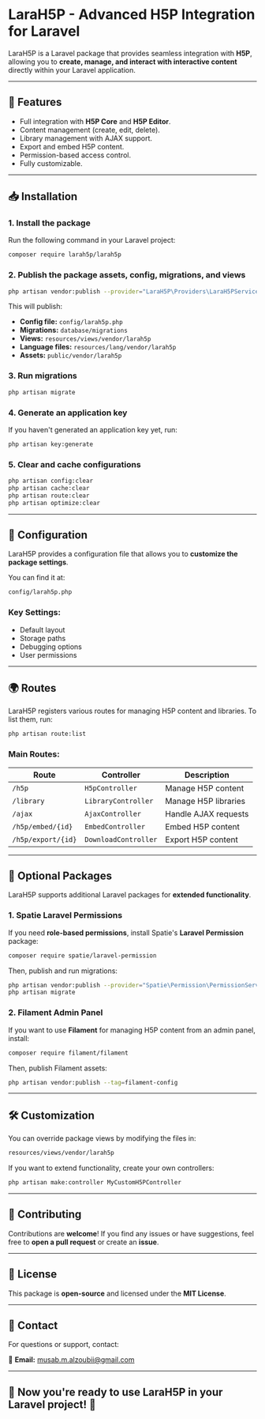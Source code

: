 # LaraH5P - Advanced H5P Integration for Laravel

LaraH5P is a Laravel package that provides seamless integration with **H5P**, allowing you to **create, manage, and interact with interactive content** directly within your Laravel application.

---

## 📌 Features

- Full integration with **H5P Core** and **H5P Editor**.
- Content management (create, edit, delete).
- Library management with AJAX support.
- Export and embed H5P content.
- Permission-based access control.
- Fully customizable.

---

## 📥 Installation

### 1. Install the package

Run the following command in your Laravel project:

```sh
composer require larah5p/larah5p
```

### 2. Publish the package assets, config, migrations, and views

```sh
php artisan vendor:publish --provider="LaraH5P\Providers\LaraH5PServiceProvider" --force
```

This will publish:
- **Config file:** `config/larah5p.php`
- **Migrations:** `database/migrations`
- **Views:** `resources/views/vendor/larah5p`
- **Language files:** `resources/lang/vendor/larah5p`
- **Assets:** `public/vendor/larah5p`

### 3. Run migrations

```sh
php artisan migrate
```

### 4. Generate an application key

If you haven't generated an application key yet, run:

```sh
php artisan key:generate
```

### 5. Clear and cache configurations

```sh
php artisan config:clear
php artisan cache:clear
php artisan route:clear
php artisan optimize:clear
```

---

## 🔧 Configuration

LaraH5P provides a configuration file that allows you to **customize the package settings**.

You can find it at:

```sh
config/larah5p.php
```

### Key Settings:
- Default layout
- Storage paths
- Debugging options
- User permissions

---

## 🌍 Routes

LaraH5P registers various routes for managing H5P content and libraries. To list them, run:

```sh
php artisan route:list
```

### Main Routes:

| Route | Controller | Description |
|--------|-----------|-------------|
| `/h5p` | `H5pController` | Manage H5P content |
| `/library` | `LibraryController` | Manage H5P libraries |
| `/ajax` | `AjaxController` | Handle AJAX requests |
| `/h5p/embed/{id}` | `EmbedController` | Embed H5P content |
| `/h5p/export/{id}` | `DownloadController` | Export H5P content |

---

## 🎨 Optional Packages

LaraH5P supports additional Laravel packages for **extended functionality**.

### 1. **Spatie Laravel Permissions**

If you need **role-based permissions**, install Spatie's **Laravel Permission** package:

```sh
composer require spatie/laravel-permission
```

Then, publish and run migrations:

```sh
php artisan vendor:publish --provider="Spatie\Permission\PermissionServiceProvider"
php artisan migrate
```

### 2. **Filament Admin Panel**

If you want to use **Filament** for managing H5P content from an admin panel, install:

```sh
composer require filament/filament
```

Then, publish Filament assets:

```sh
php artisan vendor:publish --tag=filament-config
```

---

## 🛠 Customization

You can override package views by modifying the files in:

```sh
resources/views/vendor/larah5p
```

If you want to extend functionality, create your own controllers:

```sh
php artisan make:controller MyCustomH5PController
```

---

## 🚀 Contributing

Contributions are **welcome**! If you find any issues or have suggestions, feel free to **open a pull request** or create an **issue**.

---

## 📄 License

This package is **open-source** and licensed under the **MIT License**.

---

## 📧 Contact

For questions or support, contact:

📧 **Email:** musab.m.alzoubii@gmail.com

---

## 🎯 Now you're ready to use LaraH5P in your Laravel project! 🚀
